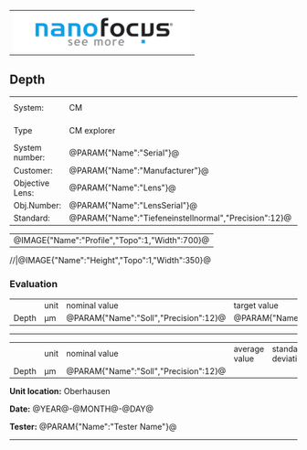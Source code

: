 <!--   EvalAlgoName=grooveA2 -->



||
|-:|
|![](logo.png)|

## Depth



|||||
|-|-|-|-|
|System: |  CM |Calibration instruction:| VDI/VDE 2655 Part 1.2|
|Type|   CM explorer| Certificate number: |@PARAM{"Name":"Serial"}@-@YEAR@@MONTH@@DAY@|
|System number:| @PARAM{"Name":"Serial"}@|||
|Customer:| @PARAM{"Name":"Manufacturer"}@|||
|Objective Lens: |@PARAM{"Name":"Lens"}@|||
|Obj.Number:| @PARAM{"Name":"LensSerial"}@|||
|Standard: |@PARAM{"Name":"Tiefeneinstellnormal","Precision":12}@|||

 


||
|:-:|
|@IMAGE{"Name":"Profile","Topo":1,"Width":700}@|


//|@IMAGE{"Name":"Height","Topo":1,"Width":350}@

 


### Evaluation

|||||||
|-|-|-|-|-|-|
||unit|nominal value|target value| tolerance +/-| status |
|Depth | µm| @PARAM{"Name":"Soll","Precision":12}@|  @PARAM{"Name":"d","Precision":5}@|  @PARAM{"Name":"delta_Tiefe","Precision":5}@| <span id="control"> Ok</span>|
 

--- 

|||||||
|-|-|-|-|-|-|
||unit|nominal value|average value| standard deviation| status |
|Depth | µm| @PARAM{"Name":"Soll","Precision":12}@|  <span id="average"> </span>|  <span id="sigma"> </span>| <span id="control_repeat"> Ok</span>|
 


__Unit location:__ Oberhausen

__Date:__ @YEAR@-@MONTH@-@DAY@ 

__Tester:__ @PARAM{"Name":"Tester Name"}@

--- 


<div id="sumresults">  </div>

<script src="../../SystemAcceptance.js"> </script>
<script>

var PARAM = @PJSON{"Set":0}@;
 


var value =   @PARAM{"Name":"d","Precision":3}@;
var nominal = @PARAM{"Name":"Soll","Precision":6}@;
var tolerance = @PARAM{"Name":"delta_Tiefe","Precision":5}@; 

var status = checkResult(value, nominal, tolerance);

document.getElementById("control").innerHTML = status;


var key = document.title;


var length = addDataToStorage(PARAM);

  
let table = document.createElement("table");
var row = null;
var head = table.insertRow();
head.insertCell().textContent = "";
head.insertCell().textContent = "";

 
var ak_prev =0.0;
var ak =0.0;
var average =0.0;

var sigma =0.0;
var sigma_prev =0.0;


for(let i = 0; i<length;++i)
{
    
	var data = JSON.parse(sessionStorage.getItem(key+i.toString()));
	
	row = table.insertRow();   
  row.insertCell().textContent =  i.toString();      
  row.insertCell().textContent =  data["d"].value.toPrecision(5);
	
	average += data["d"].value;
    
   if(i >0)
   {
    ak = ak_prev + (data["d"].value - ak_prev)/i;
    
      sigma = sigma_prev +  (data["d"].value - ak_prev)*(data["d"].value - ak);
      sigma_prev = sigma;
      ak_prev = ak;
   }	 
   else
   {
    ak_prev = data["d"].value;
	ak = data["d"].value;
   }
}

// insert row for average into table
 row = table.insertRow();   
 row.insertCell().textContent =  "average";      
 if(length >0 ) 
 {
  row.insertCell().textContent =  ak.toPrecision(5);
 }
 
 
 // insert row for sigma  into table
 row = table.insertRow();   
 row.insertCell().textContent =  "standard deviation";      
 var sig =0.0;
 if(length >0 ) 
 {
  sig = Math.sqrt(sigma/length);
  row.insertCell().textContent =   (Math.sqrt(sigma/length)).toPrecision(5);
 }


document.getElementById("average").innerHTML = ak.toPrecision(5);;
document.getElementById("sigma").innerHTML =sig.toPrecision(5);;


	
// Adding the entire table to the   tag
document.getElementById("sumresults").appendChild(table);


let btn = document.createElement("button");
btn.id ="b1";
btn.innerHTML = "Reset Table";
btn.onclick = function () {
	 
	 
  sessionStorage.setItem(key,-1);
  window.location.reload(true);
};

document.getElementById("sumresults").appendChild(btn);




storeResults(value,nominal,status, "")

 
</script>

 